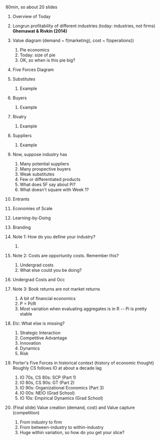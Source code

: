 80min, so about 20 slides

1.  Overview of Today

2.  Longrun profitability of different industries (today: industries, not firms) **Ghemawat & Rivkin (2014)**

3.  Value diagram (demand ~ f(marketing), cost ~ f(operations))

    1.  Pie economics
    2.  Today: size of pie
    3.  OK, so when is this pie big?

4.  Five Forces Diagram

5.  Substitutes

    1.  Example

6.  Buyers

    1.  Example

7.  Rivalry

    1.  Example

8.  Suppliers

    1.  Example

9.  Now, suppose industry has

    1.  Many potential suppliers
    2.  Many prospective buyers
    3.  Weak substitutes
    4.  Few or differentiated products
    5.  What does 5F say about Pi?
    6.  What doesn't square with Week 1?

10.  Entrants

11.  Economies of Scale

12.  Learning-by-Doing

13.  Branding

14.  Note 1: How do you define your industry?

     1.  

15.  Note 2: Costs are opportunity costs. Remember this?

     1.  Undergrad costs
     2.  What else could you be doing?

16.  Undergrad Costs and Occ

17.  Note 3: Book returns are not market returns

     1.  A bit of financial economics
     2.  P = Pi/R
     3.  Most variation when evaluating aggregates is in R -- Pi is pretty stable

18.  Etc: What else is missing?

     1.  Strategic Interaction
     2.  Competitive Advantage
     3.  Innovation
     4.  Dynamics
     5.  Risk

19.  Porter's Five Forces in historical context (history of economic thought) Roughly CS follows IO at about a decade lag
     1.  IO 70s, CS 80s: SCP (Part 1)
     2.  IO 80s, CS 90s: GT (Part 2)
     3.  IO 90s: Organizational Economics (Part 3)
     4.  IO 00s:  NEIO (Grad School)
     5.  IO 10s:  Empirical Dynamics (Grad School)

20.  (Final slide) Value creation (demand, cost) and Value capture (competition)

     1.  From industry to firm
     2.  From between-industry to within-industry
     3.  Huge within variation, so how do you get your slice?

     